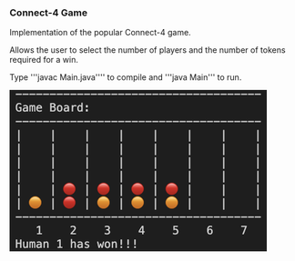 ### Connect-4 Game

Implementation of the popular Connect-4 game.

Allows the user to select the number of players and the number of tokens required for a win.

Type '''javac Main.java'''' to compile and '''java Main''' to run.

<img  src="./assets/screen.png" alt="screen png" />
